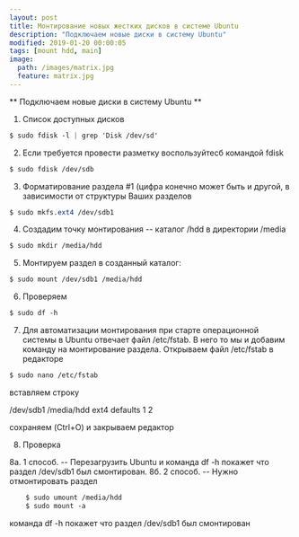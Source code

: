 ```yaml
---
layout: post
title: Монтирование новых жестких дисков в системе Ubuntu
description: "Подключаем новые диски в систему Ubuntu"
modified: 2019-01-20 00:00:05
tags: [mount hdd, main]
image:
  path: /images/matrix.jpg
  feature: matrix.jpg
---
```


** Подключаем новые диски в систему Ubuntu **

1. Список доступных дисков
```css
$ sudo fdisk -l | grep 'Disk /dev/sd'
```

2. Если требуется провести разметку воспользуйтесб командой fdisk 
```css
$ sudo fdisk /dev/sdb
```

3. Форматирование раздела #1 (цифра конечно может быть и другой, в зависимости от структуры Ваших разделов
```css
$ sudo mkfs.ext4 /dev/sdb1
```

4. Создадим точку монтирования -- каталог /hdd в директории /media
```css
$ sudo mkdir /media/hdd
```

5. Монтируем раздел в созданный каталог:
```css
$ sudo mount /dev/sdb1 /media/hdd
```

6. Проверяем 
```css
$ sudo df -h
```

7. Для автоматизации монтирования при старте операционной системы в Ubuntu отвечает файл /etc/fstab.
В него то мы и добавим команду на монтирование раздела. Открываем файл /etc/fstab в редакторе
```css
$ sudo nano /etc/fstab
```

вставляем строку

/dev/sdb1 /media/hdd ext4 defaults 1 2

сохраняем (Ctrl+O) и закрываем редактор

8. Проверка

8а. 1 способ. -- Перезагрузить Ubuntu и команда df -h покажет что раздел /dev/sdb1 был смонтирован.
8б. 2 способ. -- Нужно отмонтировать раздел 
```css
    $ sudo umount /media/hdd 
    $ sudo mount -a
```

команда df -h покажет что раздел /dev/sdb1 был смонтирован

